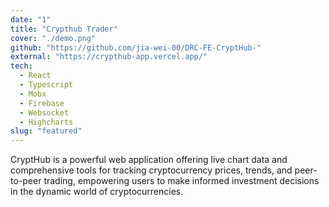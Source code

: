 ```yaml
---
date: "1"
title: "Crypthub Trader"
cover: "./demo.png"
github: "https://github.com/jia-wei-00/DRC-FE-CryptHub-"
external: "https://crypthub-app.vercel.app/"
tech:
  - React
  - Typescript
  - Mobx
  - Firebase
  - Websocket
  - Highcharts
slug: "featured"
---
```


CryptHub is a powerful web application offering live chart data and comprehensive tools for tracking cryptocurrency prices, trends, and peer-to-peer trading, empowering users to make informed investment decisions in the dynamic world of cryptocurrencies.
